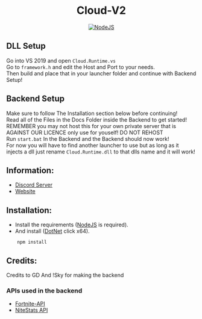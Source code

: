 <h1 align='center'>Cloud-V2</h1>

<p align='center'>
    <a href='https://nodejs.org/en/download/' align='center'>
        <img alt='NodeJS' src='https://media.discordapp.net/attachments/850045691481030706/851139810927575080/adobespark_adobespark.png'>
    </a>
</p>

## DLL Setup
Go into VS 2019 and open ```Cloud.Runtime.vs```
<br>
Go to ```framework.h``` and edit the Host and Port to your needs.
<br>
Then build and place that in your launcher folder and continue with Backend Setup!

## Backend Setup
Make sure to follow The Installation section below before continuing!
<br>
Read all of the Files in the Docs Folder inside the Backend to get started!
<br>
REMEMBER you may not host this for your own private server that is AGAINST OUR LICENCE only use for youself! DO NOT REHOST
<br>
Run ```start.bat``` In the Backend and the Backend should now work!
<br>
For now you will have to find another launcher to use but as long as it injects a dll just rename ```Cloud.Runtime.dll``` to that dlls name and it will work!

## Information:
- [Discord Server](https://discord.gg/MfXNpTg4EV)
- [Website](https://cloudfn.dev/)

## Installation:
- Install the requirements ([NodeJS](https://nodejs.org/en/download/) is required).
- And install ([DotNet](https://dotnet.microsoft.com/download/dotnet/5.0/runtime) click x64).
```
    npm install
```

## Credits:
Credits to GD And !Sky for making the backend

### APIs used in the backend
- [Fortnite-API](https://fortnite-api.com/)
- [NiteStats API](https://nitestats.com/)

